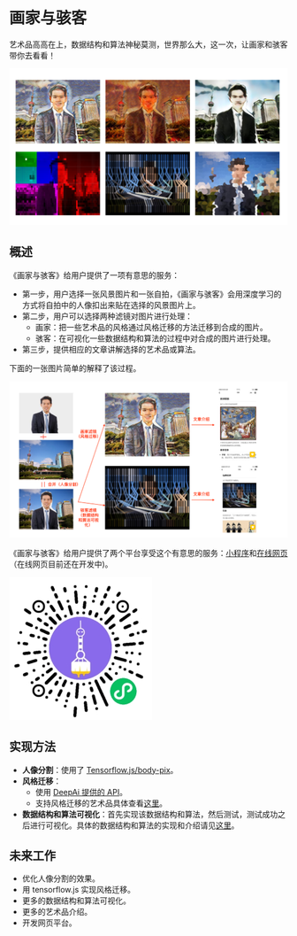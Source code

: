# 画家与骇客

艺术品高高在上，数据结构和算法神秘莫测，世界那么大，这一次，让画家和骇客带你去看看！

![expample](./screenshots/example.png)

## 概述

《画家与骇客》给用户提供了一项有意思的服务：

- 第一步，用户选择一张风景图片和一张自拍，《画家与骇客》会用深度学习的方式将自拍中的人像扣出来贴在选择的风景图片上。
- 第二步，用户可以选择两种滤镜对图片进行处理：
  - 画家：把一些艺术品的风格通过风格迁移的方法迁移到合成的图片。
  - 骇客：在可视化一些数据结构和算法的过程中对合成的图片进行处理。
- 第三步，提供相应的文章讲解选择的艺术品或算法。

下面的一张图片简单的解释了该过程。

![process](./screenshots/process.png)

《画家与骇客》给用户提供了两个平台享受这个有意思的服务：[小程序](./wx-miniprogram/readme.md)和[在线网页](./web/readme.md)（在线网页目前还在开发中)。

![qrcode](./screenshots/qrcode.jpg)
  
## 实现方法

- **人像分割**：使用了 [Tensorflow.js/body-pix](https://github.com/tensorflow/tfjs-models/tree/master/body-pix)。
- **风格迁移**：
  - 使用 [DeepAi 提供的 API](https://deepai.org/machine-learning-model/fast-style-transfer)。
  - 支持风格迁移的艺术品具体查看[这里](./painters-and-hackers/readme.md)。
- **数据结构和算法可视化**：首先实现该数据结构和算法，然后测试，测试成功之后进行可视化。具体的数据结构和算法的实现和介绍请见[这里](./painters-and-hackers/readme.md)。
  
## 未来工作

- 优化人像分割的效果。
- 用 tensorflow.js 实现风格迁移。
- 更多的数据结构和算法可视化。
- 更多的艺术品介绍。
- 开发网页平台。
